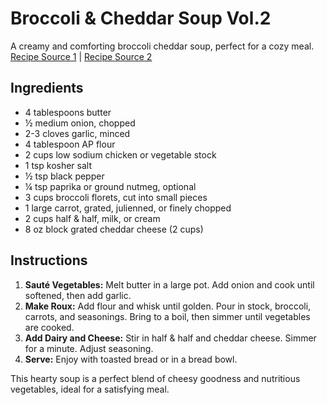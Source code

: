 # Broccoli & Cheddar Soup Vol.2

A creamy and comforting broccoli cheddar soup, perfect for a cozy meal. [Recipe Source 1](https://gimmedelicious.com/broccoli-cheddar-soup) | [Recipe Source 2](https://www.instagram.com/p/CrbG8NCOE-P/)

## Ingredients

- 4 tablespoons butter
- ½ medium onion, chopped
- 2-3 cloves garlic, minced
- 4 tablespoon AP flour
- 2 cups low sodium chicken or vegetable stock
- 1 tsp kosher salt
- ½ tsp black pepper
- ¼ tsp paprika or ground nutmeg, optional
- 3 cups broccoli florets, cut into small pieces
- 1 large carrot, grated, julienned, or finely chopped
- 2 cups half & half, milk, or cream
- 8 oz block grated cheddar cheese (2 cups)

## Instructions

1. **Sauté Vegetables:** Melt butter in a large pot. Add onion and cook until softened, then add garlic.
2. **Make Roux:** Add flour and whisk until golden. Pour in stock, broccoli, carrots, and seasonings. Bring to a boil, then simmer until vegetables are cooked.
3. **Add Dairy and Cheese:** Stir in half & half and cheddar cheese. Simmer for a minute. Adjust seasoning.
4. **Serve:** Enjoy with toasted bread or in a bread bowl.

This hearty soup is a perfect blend of cheesy goodness and nutritious vegetables, ideal for a satisfying meal.
